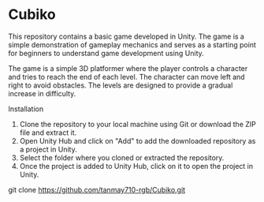 # Cubiko

This repository contains a basic game developed in Unity. The game is a simple demonstration of gameplay mechanics and serves as a starting point for beginners to understand game development using Unity.

The game is a simple 3D platformer where the player controls a character and tries to reach the end of each level. The character can move left and right to avoid obstacles. The levels are designed to provide a gradual increase in difficulty.

Installation
1. Clone the repository to your local machine using Git or download the ZIP file and extract it.
2. Open Unity Hub and click on "Add" to add the downloaded repository as a project in Unity.
3. Select the folder where you cloned or extracted the repository.
4. Once the project is added to Unity Hub, click on it to open the project in Unity.

git clone https://github.com/tanmay710-rgb/Cubiko.git
